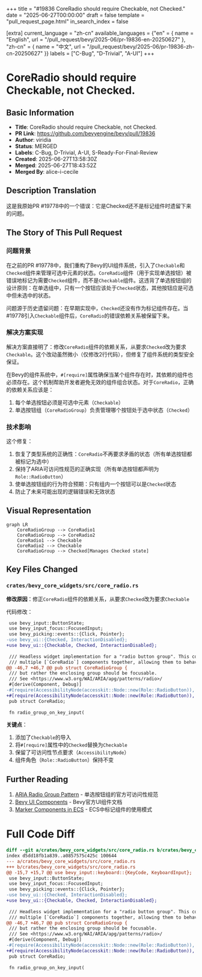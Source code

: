 +++
title = "#19836 CoreRadio should require Checkable, not Checked."
date = "2025-06-27T00:00:00"
draft = false
template = "pull_request_page.html"
in_search_index = false

[extra]
current_language = "zh-cn"
available_languages = {"en" = { name = "English", url = "/pull_request/bevy/2025-06/pr-19836-en-20250627" }, "zh-cn" = { name = "中文", url = "/pull_request/bevy/2025-06/pr-19836-zh-cn-20250627" }}
labels = ["C-Bug", "D-Trivial", "A-UI"]
+++

# CoreRadio should require Checkable, not Checked.

## Basic Information
- **Title**: CoreRadio should require Checkable, not Checked.
- **PR Link**: https://github.com/bevyengine/bevy/pull/19836
- **Author**: viridia
- **Status**: MERGED
- **Labels**: C-Bug, D-Trivial, A-UI, S-Ready-For-Final-Review
- **Created**: 2025-06-27T13:58:30Z
- **Merged**: 2025-06-27T18:43:52Z
- **Merged By**: alice-i-cecile

## Description Translation
这是我原始PR #19778中的一个错误：它是Checked还不是标记组件时遗留下来的问题。

## The Story of This Pull Request

### 问题背景
在之前的PR #19778中，我们重构了Bevy的UI组件系统，引入了`Checkable`和`Checked`组件来管理可选中元素的状态。`CoreRadio`组件（用于实现单选按钮）被错误地标记为需要`Checked`组件，而不是`Checkable`组件。这违背了单选按钮组的设计原则：在单选组中，只有一个按钮应该处于`Checked`状态，其他按钮应是可选中但未选中的状态。

问题源于历史遗留问题：在早期实现中，`Checked`还没有作为标记组件存在。当#19778引入`Checkable`组件后，`CoreRadio`的错误依赖关系被保留下来。

### 解决方案实现
解决方案直接明了：修改`CoreRadio`组件的依赖关系，从要求`Checked`改为要求`Checkable`。这个改动虽然微小（仅修改2行代码），但修复了组件系统的类型安全保证。

在Bevy的组件系统中，`#[require]`属性确保当某个组件存在时，其依赖的组件也必须存在。这个机制帮助开发者避免无效的组件组合状态。对于`CoreRadio`，正确的依赖关系应该是：
1. 每个单选按钮必须是可选中元素（`Checkable`）
2. 单选按钮组（`CoreRadioGroup`）负责管理哪个按钮处于选中状态（`Checked`）

### 技术影响
这个修复：
1. 恢复了类型系统的正确性：`CoreRadio`不再要求矛盾的状态（所有单选按钮都被标记为选中）
2. 保持了ARIA可访问性规范的正确实现（所有单选按钮都声明为`Role::RadioButton`）
3. 使单选按钮组的行为符合预期：只有组内一个按钮可以是`Checked`状态
4. 防止了未来可能出现的逻辑错误和无效状态

## Visual Representation

```mermaid
graph LR
    CoreRadioGroup --> CoreRadio1
    CoreRadioGroup --> CoreRadio2
    CoreRadio1 --> Checkable
    CoreRadio2 --> Checkable
    CoreRadioGroup --> Checked[Manages Checked state]
```

## Key Files Changed

### `crates/bevy_core_widgets/src/core_radio.rs`
**修改原因**：修正`CoreRadio`组件的依赖关系，从要求`Checked`改为要求`Checkable`

代码修改：
```diff
 use bevy_input::ButtonState;
 use bevy_input_focus::FocusedInput;
 use bevy_picking::events::{Click, Pointer};
-use bevy_ui::{Checked, InteractionDisabled};
+use bevy_ui::{Checkable, Checked, InteractionDisabled};
 
 /// Headless widget implementation for a "radio button group". This component is used to group
 /// multiple [`CoreRadio`] components together, allowing them to behave as a single unit. It
@@ -46,7 +46,7 @@ pub struct CoreRadioGroup {
 /// but rather the enclosing group should be focusable.
 /// See <https://www.w3.org/WAI/ARIA/apg/patterns/radio>/
 #[derive(Component, Debug)]
-#[require(AccessibilityNode(accesskit::Node::new(Role::RadioButton)), Checked)]
+#[require(AccessibilityNode(accesskit::Node::new(Role::RadioButton)), Checkable)]
 pub struct CoreRadio;
 
 fn radio_group_on_key_input(
```

**关键点**：
1. 添加了`Checkable`的导入
2. 将`#[require]`属性中的`Checked`替换为`Checkable`
3. 保留了可访问性节点要求（`AccessibilityNode`）
4. 组件角色（`Role::RadioButton`）保持不变

## Further Reading
1. [ARIA Radio Group Pattern](https://www.w3.org/WAI/ARIA/apg/patterns/radio/) - 单选按钮组的官方可访问性规范
2. [Bevy UI Components](https://bevyengine.org/learn/book/features/ui/) - Bevy官方UI组件文档
3. [Marker Components in ECS](https://bevy-cheatbook.github.io/programming/marker-components.html) - ECS中标记组件的使用模式

# Full Code Diff
```diff
diff --git a/crates/bevy_core_widgets/src/core_radio.rs b/crates/bevy_core_widgets/src/core_radio.rs
index d5dd18fb1a839..a0857575c425c 100644
--- a/crates/bevy_core_widgets/src/core_radio.rs
+++ b/crates/bevy_core_widgets/src/core_radio.rs
@@ -15,7 +15,7 @@ use bevy_input::keyboard::{KeyCode, KeyboardInput};
 use bevy_input::ButtonState;
 use bevy_input_focus::FocusedInput;
 use bevy_picking::events::{Click, Pointer};
-use bevy_ui::{Checked, InteractionDisabled};
+use bevy_ui::{Checkable, Checked, InteractionDisabled};
 
 /// Headless widget implementation for a "radio button group". This component is used to group
 /// multiple [`CoreRadio`] components together, allowing them to behave as a single unit. It
@@ -46,7 +46,7 @@ pub struct CoreRadioGroup {
 /// but rather the enclosing group should be focusable.
 /// See <https://www.w3.org/WAI/ARIA/apg/patterns/radio>/
 #[derive(Component, Debug)]
-#[require(AccessibilityNode(accesskit::Node::new(Role::RadioButton)), Checked)]
+#[require(AccessibilityNode(accesskit::Node::new(Role::RadioButton)), Checkable)]
 pub struct CoreRadio;
 
 fn radio_group_on_key_input(
```